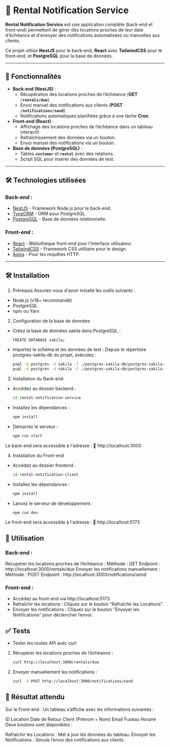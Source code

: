 # 🚀 Rental Notification Service

**Rental Notification Service** est une application complète (back-end et front-end) permettant de gérer des locations proches de leur date d'échéance et d'envoyer des notifications automatisées ou manuelles aux clients.

Ce projet utilise **NestJS** pour le back-end, **React** avec **TailwindCSS** pour le front-end, et **PostgreSQL** pour la base de données.

---

## **🧩 Fonctionnalités**

- **Back-end (NestJS)** :
  - Récupération des locations proches de l’échéance (**GET `/rentals/due`**).
  - Envoi manuel des notifications aux clients (**POST `/notifications/send`**).
  - Notifications automatiques planifiées grâce à une tâche **Cron**.
- **Front-end (React)** :
  - Affichage des locations proches de l’échéance dans un tableau interactif.
  - Rafraîchissement des données via un bouton.
  - Envoi manuel des notifications via un bouton.
- **Base de données (PostgreSQL)** :
  - Tables **`customer`** et **`rental`** avec des relations.
  - Script SQL pour insérer des données de test.

---

## **🛠️ Technologies utilisées**

### **Back-end :**
- [NestJS](https://nestjs.com/) - Framework Node.js pour le back-end.
- [TypeORM](https://typeorm.io/) - ORM pour PostgreSQL.
- [PostgreSQL](https://www.postgresql.org/) - Base de données relationnelle.

### **Front-end :**
- [React](https://reactjs.org/) - Bibliothèque front-end pour l'interface utilisateur.
- [TailwindCSS](https://tailwindcss.com/) - Framework CSS utilitaire pour le design.
- [Axios](https://axios-http.com/) - Pour les requêtes HTTP.

---

## 🛠️ Installation
1. Prérequis
Assurez-vous d'avoir installé les outils suivants :
- Node.js (v18+ recommandé)
- PostgreSQL
- npm ou Yarn

2. Configuration de la base de données
- Créez la base de données sakila dans PostgreSQL :
    ```bash
    CREATE DATABASE sakila;
- Importez le schéma et les données de test : Depuis le répertoire postgres-sakila-db du projet, exécutez :
    ```bash
    psql -U postgres -d sakila -f ./postgres-sakila-db/postgres-sakila-schema.sql
    psql -U postgres -d sakila -f ./postgres-sakila-db/postgres-sakila-insert-data.sql
3. Installation du Back-end
- Accédez au dossier backend :
    ```bash
    cd rental-notification-service
- Installez les dépendances :
    ```bash
    npm install
- Démarrez le serveur :
    ```bash
    npm run start
Le back-end sera accessible à l'adresse :
📍 http://localhost:3000

4. Installation du Front-end
- Accédez au dossier frontend :

    ```bash
    cd rental-notification-client
- Installez les dépendances :

    ```bash
    npm install
- Lancez le serveur de développement :

    ```bash
    npm run dev
Le front-end sera accessible à l'adresse :
📍 http://localhost:5173

## 🚀 Utilisation
### Back-end :
Récupérer les locations proches de l’échéance :
Méthode : GET
Endpoint : http://localhost:3000/rentals/due
Envoyer les notifications manuellement :
Méthode : POST
Endpoint : http://localhost:3000/notifications/send

### Front-end :
- Accédez au front-end via http://localhost:5173.
- Rafraîchir les locations : Cliquez sur le bouton "Rafraîchir les Locations".
- Envoyer les notifications : Cliquez sur le bouton "Envoyer les Notifications" pour déclencher l’envoi.
## ✅ Tests
- Tester les routes API avec curl

1. Récupérer les locations proches de l’échéance :
    ```bash
    curl http://localhost:3000/rentals/due
2. Envoyer manuellement les notifications :
    ```bash
    curl -X POST http://localhost:3000/notifications/send
## 🎨 Résultat attendu
Sur le Front-end :
Un tableau s’affiche avec les informations suivantes :

ID Location
Date de Retour
Client (Prénom + Nom)
Email
Fuseau Horaire
Deux boutons sont disponibles :

Rafraîchir les Locations : Met à jour les données du tableau.
Envoyer les Notifications : Simule l’envoi des notifications aux clients.
